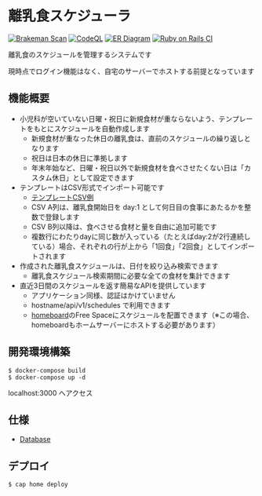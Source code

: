 # 離乳食スケジューラ

[![Brakeman Scan](https://github.com/seita1996/rinyushoku/actions/workflows/brakeman.yml/badge.svg)](https://github.com/seita1996/rinyushoku/actions/workflows/brakeman.yml)
[![CodeQL](https://github.com/seita1996/rinyushoku/actions/workflows/codeql.yml/badge.svg)](https://github.com/seita1996/rinyushoku/actions/workflows/codeql.yml)
[![ER Diagram](https://github.com/seita1996/rinyushoku/actions/workflows/er.yml/badge.svg)](https://github.com/seita1996/rinyushoku/actions/workflows/er.yml)
[![Ruby on Rails CI](https://github.com/seita1996/rinyushoku/actions/workflows/rubyonrails.yml/badge.svg)](https://github.com/seita1996/rinyushoku/actions/workflows/rubyonrails.yml)

離乳食のスケジュールを管理するシステムです

現時点でログイン機能はなく、自宅のサーバーでホストする前提となっています

## 機能概要

- 小児科が空いていない日曜・祝日に新規食材が重ならないよう、テンプレートをもとにスケジュールを自動作成します
  - 新規食材が重なった休日の離乳食は、直前のスケジュールの繰り返しとなります
  - 祝日は日本の休日に準拠します
  - 年末年始など、日曜・祝日以外で新規食材を食べさせたくない日は「カスタム休日」として設定できます
- テンプレートはCSV形式でインポート可能です
  - [テンプレートCSV例](https://github.com/seita1996/rinyushoku/blob/main/spec/fixtures/files/rinyushoku_success.csv)
  - CSV A列は、離乳食開始日を day:1 として何日目の食事にあたるかを整数で登録します
  - CSV B列以降は、食べさせる食材と量を自由に追加可能です
  - 複数行にわたりdayに同じ数が入っている（たとえばday:2が2行連続している）場合、それぞれの行が上から「1回食」「2回食」としてインポートされます
- 作成された離乳食スケジュールは、日付を絞り込み検索できます
  - 離乳食スケジュール検索期間に必要な全ての食材を集計できます
- 直近3日間のスケジュールを返す簡易なAPIを提供しています
  - アプリケーション同様、認証はかけていません
  - hostname/api/v1/schedules で利用できます
  - [homeboard](https://github.com/seita1996/homeboard)のFree Spaceにスケジュールを配置できます（※この場合、homeboardもホームサーバーにホストする必要があります）

## 開発環境構築

```
$ docker-compose build
$ docker-compose up -d
```

localhost:3000 へアクセス

## 仕様

- [Database](https://seita1996.github.io/rinyushoku/)

## デプロイ

```
$ cap home deploy
```
